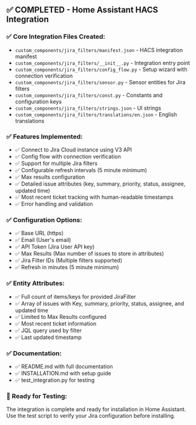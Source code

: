 ## ✅ COMPLETED - Home Assistant HACS Integration

### ✅ Core Integration Files Created:
- `custom_components/jira_filters/manifest.json` - HACS integration manifest
- `custom_components/jira_filters/__init__.py` - Integration entry point
- `custom_components/jira_filters/config_flow.py` - Setup wizard with connection verification
- `custom_components/jira_filters/sensor.py` - Sensor entities for Jira filters
- `custom_components/jira_filters/const.py` - Constants and configuration keys
- `custom_components/jira_filters/strings.json` - UI strings
- `custom_components/jira_filters/translations/en.json` - English translations

### ✅ Features Implemented:
- ✅ Connect to Jira Cloud instance using V3 API
- ✅ Config flow with connection verification
- ✅ Support for multiple Jira filters
- ✅ Configurable refresh intervals (5 minute minimum)
- ✅ Max results configuration
- ✅ Detailed issue attributes (key, summary, priority, status, assignee, updated time)
- ✅ Most recent ticket tracking with human-readable timestamps
- ✅ Error handling and validation

### ✅ Configuration Options:
- ✅ Base URL (https)
- ✅ Email (User's email)
- ✅ API Token (Jira User API key)
- ✅ Max Results (Max number of issues to store in attributes)
- ✅ Jira Filter IDs (Multiple filters supported)
- ✅ Refresh in minutes (5 minute minimum)

### ✅ Entity Attributes:
- ✅ Full count of items/keys for provided JiraFilter
- ✅ Array of issues with Key, summary, priority, status, assignee, and updated time
- ✅ Limited to Max Results configured
- ✅ Most recent ticket information
- ✅ JQL query used by filter
- ✅ Last updated timestamp

### ✅ Documentation:
- ✅ README.md with full documentation
- ✅ INSTALLATION.md with setup guide
- ✅ test_integration.py for testing

### 🎯 Ready for Testing:
The integration is complete and ready for installation in Home Assistant. Use the test script to verify your Jira configuration before installing.



